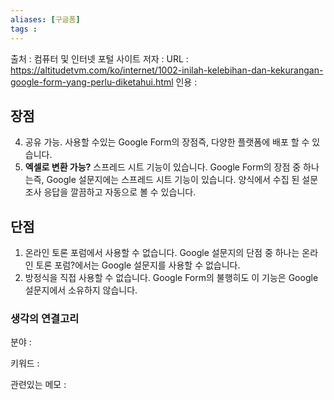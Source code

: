 ```yaml
---
aliases: [구글폼]
tags : 
---
```


출처 : 컴퓨터 및 인터넷 포털 사이트 
저자 :
URL : https://altitudetvm.com/ko/internet/1002-inilah-kelebihan-dan-kekurangan-google-form-yang-perlu-diketahui.html
인용 : 

## 장점
4.  공유 가능. 사용할 수있는 Google Form의 장점즉, 다양한 플랫폼에 배포 할 수 있습니다. 
5.  **엑셀로 변환 가능?** 스프레드 시트 기능이 있습니다. Google Form의 장점 중 하나는즉, Google 설문지에는 스프레드 시트 기능이 있습니다. 양식에서 수집 된 설문 조사 응답을 깔끔하고 자동으로 볼 수 있습니다. 

## 단점
1.  온라인 토론 포럼에서 사용할 수 없습니다. Google 설문지의 단점 중 하나는 온라인 토론 포럼?에서는 Google 설문지를 사용할 수 없습니다. 
2.  방정식을 직접 사용할 수 없습니다. Google Form의 불행히도 이 기능은 Google 설문지에서 소유하지 않습니다.



### 생각의 연결고리
분야 :

키워드 :

관련있는 메모 :
